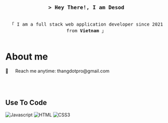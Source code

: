 <!-- Intro  -->
<h3 align="center">
  <samp>&gt; Hey There!, I am <b>Desod</b></samp>
</h3>

<p align="center"> 
  <samp>
    <br>
    「 I am a full stack web application developer since 2021 from <b>Vietnam</b> 」
    <br>
    <br>
  </samp>
</p>

<!-- About Section -->
 # About me
 
<p>
 📧 &emsp; Reach me anytime: thangdotpro@gmail.com<br/><br/>
</p>
<br/>

## Use To Code

![Javascript](https://img.shields.io/badge/Javascript-F0DB4F?style=for-the-badge&labelColor=black&logo=javascript&logoColor=F0DB4F)
![HTML](https://img.shields.io/badge/HTML5-E34F26?style=for-the-badge&logo=html5&logoColor=white)
![CSS3](https://img.shields.io/badge/CSS3-1572B6?style=for-the-badge&logo=css3&logoColor=white)
<br/>

